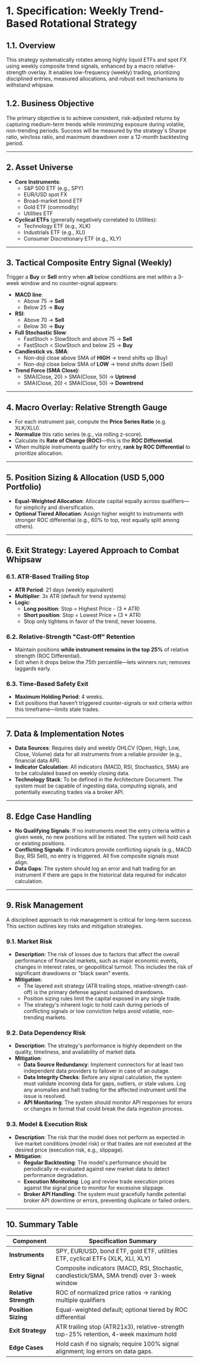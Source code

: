 # 1. Specification: Weekly Trend-Based Rotational Strategy

## 1.1. Overview

This strategy systematically rotates among highly liquid ETFs and spot FX using weekly composite trend signals, enhanced by a macro relative-strength overlay. It enables low-frequency (weekly) trading, prioritizing disciplined entries, measured allocations, and robust exit mechanisms to withstand whipsaw.

## 1.2. Business Objective

The primary objective is to achieve consistent, risk-adjusted returns by capturing medium-term trends while minimizing exposure during volatile, non-trending periods. Success will be measured by the strategy's Sharpe ratio, win/loss ratio, and maximum drawdown over a 12-month backtesting period.

---

## 2. Asset Universe

- **Core Instruments**:
  - S&P 500 ETF (e.g., SPY)
  - EUR/USD spot FX
  - Broad-market bond ETF
  - Gold ETF (commodity)
  - Utilities ETF
- **Cyclical ETFs** (generally negatively correlated to Utilities):
  - Technology ETF (e.g., XLK)
  - Industrials ETF (e.g., XLI)
  - Consumer Discretionary ETF (e.g., XLY)

---

## 3. Tactical Composite Entry Signal (Weekly)

Trigger a **Buy** or **Sell** entry when **all** below conditions are met within a 3-week window and no counter-signal appears:

- **MACD line**:
  - Above 75 → **Sell**
  - Below 25 → **Buy**
- **RSI**:
  - Above 70 → **Sell**
  - Below 30 → **Buy**
- **Full Stochastic Slow**:
  - FastStoch > SlowStoch and above 75 → **Sell**
  - FastStoch < SlowStoch and below 25 → **Buy**
- **Candlestick vs. SMA**:
  - Non-doji close above SMA of **HIGH** → trend shifts up (Buy)
  - Non-doji close below SMA of **LOW** → trend shifts down (Sell)
- **Trend Force (SMA Close)**:
  - SMA(Close, 20) > SMA(Close, 50) → **Uptrend**
  - SMA(Close, 20) < SMA(Close, 50) → **Downtrend**

---

## 4. Macro Overlay: Relative Strength Gauge

- For each instrument pair, compute the **Price Series Ratio** (e.g. XLK/XLU).
- **Normalize** this ratio series (e.g., via rolling z-score).
- Calculate its **Rate of Change (ROC)**—this is the **ROC Differential**.
- When multiple instruments qualify for entry, **rank by ROC Differential** to prioritize allocation.

---

## 5. Position Sizing & Allocation (USD 5,000 Portfolio)

- **Equal-Weighted Allocation**: Allocate capital equally across qualifiers—for simplicity and diversification.
- **Optional Tiered Allocation**: Assign higher weight to instruments with stronger ROC differential (e.g., 60% to top, rest equally split among others).

---

## 6. Exit Strategy: Layered Approach to Combat Whipsaw

### 6.1. ATR-Based Trailing Stop

- **ATR Period**: 21 days (weekly equivalent)
- **Multiplier**: 3x ATR (default for trend systems)
- **Logic**:
  - **Long position**: Stop = Highest Price - (3 * ATR)
  - **Short position**: Stop = Lowest Price + (3 * ATR)
  - Stop only tightens in favor of the trend, never loosens.

### 6.2. Relative-Strength "Cast-Off" Retention

- Maintain positions **while instrument remains in the top 25%** of relative strength (ROC Differential).
- Exit when it drops below the 75th percentile—lets winners run; removes laggards early.

### 6.3. Time-Based Safety Exit

- **Maximum Holding Period**: 4 weeks.
- Exit positions that haven’t triggered counter-signals or exit criteria within this timeframe—limits stale trades.

---

## 7. Data & Implementation Notes

- **Data Sources**: Requires daily and weekly OHLCV (Open, High, Low, Close, Volume) data for all instruments from a reliable provider (e.g., financial data API).
- **Indicator Calculation**: All indicators (MACD, RSI, Stochastics, SMA) are to be calculated based on weekly closing data.
- **Technology Stack**: To be defined in the Architecture Document. The system must be capable of ingesting data, computing signals, and potentially executing trades via a broker API.

---

## 8. Edge Case Handling

- **No Qualifying Signals**: If no instruments meet the entry criteria within a given week, no new positions will be initiated. The system will hold cash or existing positions.
- **Conflicting Signals**: If indicators provide conflicting signals (e.g., MACD Buy, RSI Sell), no entry is triggered. All five composite signals must align.
- **Data Gaps**: The system should log an error and halt trading for an instrument if there are gaps in the historical data required for indicator calculation.

---

## 9. Risk Management

A disciplined approach to risk management is critical for long-term success. This section outlines key risks and mitigation strategies.

### 9.1. Market Risk

- **Description**: The risk of losses due to factors that affect the overall performance of financial markets, such as major economic events, changes in interest rates, or geopolitical turmoil. This includes the risk of significant drawdowns or "black swan" events.
- **Mitigation**:
  - The layered exit strategy (ATR trailing stops, relative-strength cast-off) is the primary defense against sustained drawdowns.
  - Position sizing rules limit the capital exposed in any single trade.
  - The strategy's inherent logic to hold cash during periods of conflicting signals or low conviction helps avoid volatile, non-trending markets.

### 9.2. Data Dependency Risk

- **Description**: The strategy's performance is highly dependent on the quality, timeliness, and availability of market data.
- **Mitigation**:
  - **Data Source Redundancy**: Implement connectors for at least two independent data providers to failover in case of an outage.
  - **Data Integrity Checks**: Before any signal calculation, the system must validate incoming data for gaps, outliers, or stale values. Log any anomalies and halt trading for the affected instrument until the issue is resolved.
  - **API Monitoring**: The system should monitor API responses for errors or changes in format that could break the data ingestion process.

### 9.3. Model & Execution Risk

- **Description**: The risk that the model does not perform as expected in live market conditions (model risk) or that trades are not executed at the desired price (execution risk, e.g., slippage).
- **Mitigation**:
  - **Regular Backtesting**: The model's performance should be periodically re-evaluated against new market data to detect performance degradation.
  - **Execution Monitoring**: Log and review trade execution prices against the signal price to monitor for excessive slippage.
  - **Broker API Handling**: The system must gracefully handle potential broker API downtime or errors, preventing duplicate or failed orders.

---

## 10. Summary Table

| Component                | Specification Summary |
|--------------------------|------------------------|
| **Instruments**          | SPY, EUR/USD, bond ETF, gold ETF, utilities ETF, cyclical ETFs (XLK, XLI, XLY) |
| **Entry Signal**         | Composite indicators (MACD, RSI, Stochastic, candlestick/SMA, SMA trend) over 3-week window |
| **Relative Strength**    | ROC of normalized price ratios → ranking multiple qualifiers |
| **Position Sizing**      | Equal-weighted default; optional tiered by ROC differential |
| **Exit Strategy**        | ATR trailing stop (ATR21x3), relative-strength top-25% retention, 4-week maximum hold |
| **Edge Cases**           | Hold cash if no signals; require 100% signal alignment; log errors on data gaps. |
